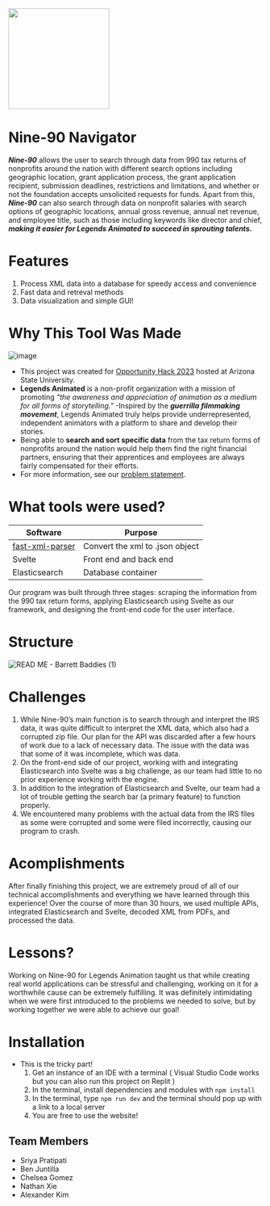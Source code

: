 <img src = "https://github.com/2023-opportunity-hack/BARRETT-BADDIES---990DataFinder-ATooltoAnalyzeNonprofitsandFoundations-TaxReturns/assets/102429804/9b5d2c16-6fa0-461a-9bfd-20c7577e2dbb" width = "200" height="200">

# Nine-90 Navigator 

***Nine-90*** allows the user to search through data from 990 tax returns of nonprofits around the nation with different search options including geographic location, grant application process, the grant application recipient, submission deadlines, restrictions and limitations, and whether or not the foundation accepts unsolicited requests for funds. Apart from this, ***Nine-90*** can also search through data on nonprofit salaries with search options of geographic locations, annual gross revenue, annual net revenue, and employee title, such as those including keywords like director and chief, ***making it easier for Legends Animated to succeed in sprouting talents.***
# Features
1. Process XML data into a database for speedy access and convenience
2. Fast data and retreval methods
3. Data visualization and simple GUI!
# Why This Tool Was Made
![image](https://i0.wp.com/legendsanimated.org/wp-content/uploads/2022/09/headeroriginal_black__1_-removebg-preview.png?w=544&ssl=1)
- This project was created for [Opportunity Hack 2023](https://hack.ohack.dev) hosted at Arizona State University.
- **Legends Animated** is a non-profit organization with a mission of promoting _“the awareness and appreciation of animation as a medium for all forms of storytelling.”_
-Inspired by the ***guerrilla filmmaking movement***, Legends Animated truly helps provide underrepresented, independent animators with a platform to share and develop their stories.
- Being able to **search and sort specific data** from the tax return forms of nonprofits around the nation would help them find the right financial partners, ensuring that their apprentices and employees are always fairly compensated for their efforts.
- For more information, see our [problem statement](https://ohack.dev/project/xsnjfdchdZNjGThFjJPh).

# What tools were used?

|  Software  | Purpose | 
| ------------- | ------------- |
|  [fast-xml-parser](https://github.com/NaturalIntelligence/fast-xml-parser)| Convert the xml to .json object |
|  Svelte | Front end and back end  |
| Elasticsearch | Database container |

 Our program was built through three stages: scraping the information from the 990 tax return forms, applying Elasticsearch using Svelte as our framework, and designing the front-end code for the user interface. 

# Structure
![READ ME - Barrett Baddies (1)](https://github.com/2023-opportunity-hack/BARRETT-BADDIES---990DataFinder-ATooltoAnalyzeNonprofitsandFoundations-TaxReturns/assets/145801438/4e936b5f-7210-4a1c-a6fb-a29f8887f2f7)



# Challenges
1. While Nine-90’s main function is to search through and interpret the IRS data, it was quite difficult to interpret the XML data, which also had a corrupted zip file. Our plan for the API was discarded after a few hours of work due to a lack of necessary data. The issue with the data was that some of it was incomplete, which was data.
2. On the front-end side of our project, working with and integrating Elasticsearch into Svelte was a big challenge, as our team had little to no prior experience working with the engine. 
3. In addition to the integration of Elasticsearch and Svelte, our team had a lot of trouble getting the search bar (a primary feature) to function properly.
4. We encountered many problems with the actual data from the IRS files as some were corrupted and some were filed incorrectly, causing our program to crash. 


# Acomplishments 
After finally finishing this project, we are extremely proud of all of our technical accomplishments and everything we have learned through this experience! Over the course of more than 30 hours, we used multiple APIs, integrated Elasticsearch and Svelte, decoded XML from PDFs, and processed the data.

# Lessons?
Working on Nine-90 for Legends Animation taught us that while creating real world applications can be stressful and challenging, working on it for a worthwhile cause can be extremely fulfilling. It was definitely intimidating when we were first introduced to the problems we needed to solve, but by working together we were able to achieve our goal!


# Installation
- This is the tricky part!
  1. Get an instance of an IDE with a terminal ( Visual Studio Code works but you can also run this project on Replit ) 
  2. In the terminal, install dependencies and modules with ```npm install```
  3. In the terminal, type ```npm run dev``` and the terminal should pop up with a link to a local server
  4. You are free to use the website!

## Team Members
-   Sriya Pratipati
-   Ben Juntilla
-   Chelsea Gomez
-   Nathan Xie
-   Alexander Kim
